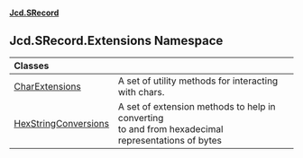 #### [Jcd.SRecord](index.md 'index')

## Jcd.SRecord.Extensions Namespace

| Classes | |
| :--- | :--- |
| [CharExtensions](Jcd.SRecord.Extensions.CharExtensions.md 'Jcd.SRecord.Extensions.CharExtensions') | A set of utility methods for interacting with <digit>char</digit>s. |
| [HexStringConversions](Jcd.SRecord.Extensions.HexStringConversions.md 'Jcd.SRecord.Extensions.HexStringConversions') | A set of extension methods to help in converting<br/>to and from hexadecimal representations of bytes |
